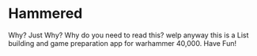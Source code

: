 # Hammered


Why? Just Why? Why do you need to read this?
welp anyway this is a List building and game preparation app for warhammer 40,000.
Have Fun!
